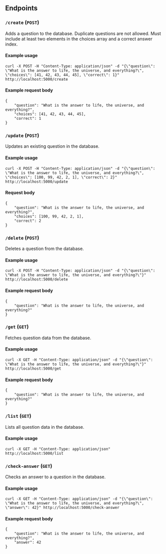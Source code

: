 ## Endpoints

### `/create` (`POST`)

Adds a question to the database. Duplicate questions are not allowed. Must include at least two elements in the choices
array and a correct answer index.

#### Example usage

```
curl -X POST -H "Content-Type: application/json" -d "{\"question\": \"What is the answer to life, the universe, and everything?\", \"choices\": [41, 42, 43, 44, 45], \"correct\": 1}" http://localhost:5000/create
```

#### Example request body

```
{
    "question": "What is the answer to life, the universe, and everything?",
    "choices": [41, 42, 43, 44, 45],
    "correct": 1
}
```

### `/update` (`POST`)

Updates an existing question in the database.

#### Example usage

```
curl -X POST -H "Content-Type: application/json" -d "{\"question\": \"What is the answer to life, the universe, and everything?\", \"choices\": [100, 99, 42, 2, 1], \"correct\": 2}" http://localhost:5000/update
```

#### Request body

```
{
    "question": "What is the answer to life, the universe, and everything?",
    "choices": [100, 99, 42, 2, 1],
    "correct": 2
}
```

### `/delete` (`POST`)

Deletes a question from the database.

#### Example usage

```
curl -X POST -H "Content-Type: application/json" -d "{\"question\": \"What is the answer to life, the universe, and everything?\"}" http://localhost:5000/delete
```

#### Example request body

```
{
    "question": "What is the answer to life, the universe, and everything?"
}
```

### `/get` (`GET`)

Fetches question data from the database.

#### Example usage

```
curl -X GET -H "Content-Type: application/json" -d "{\"question\": \"What is the answer to life, the universe, and everything?\"}" http://localhost:5000/get
```

#### Example request body

```
{
    "question": "What is the answer to life, the universe, and everything?"
}
```

### `/list` (`GET`)

Lists all question data in the database.

#### Example usage

```
curl -X GET -H "Content-Type: application/json" http://localhost:5000/list
```

### `/check-answer` (`GET`)

Checks an answer to a question in the database.

#### Example usage

```
curl -X GET -H "Content-Type: application/json" -d "{\"question\": \"What is the answer to life, the universe, and everything?\", \"answer\": 42}" http://localhost:5000/check-answer
```

#### Example request body

```
{
    "question": "What is the answer to life, the universe, and everything?",
    "answer": 42
}
```
